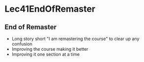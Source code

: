 # Lec41EndOfRemaster

## End of Remaster
* Long story short "I am remastering the course" to clear up any confusion
* Improving the course making it better
* Improving it one section at a time
